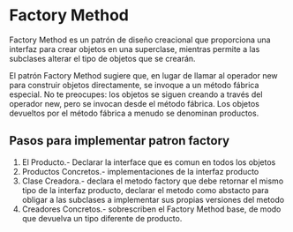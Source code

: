 # Factory Method

Factory Method es un patrón de diseño creacional que proporciona una interfaz para crear objetos en una superclase, mientras permite a las subclases alterar el tipo de objetos que se crearán.

El patrón Factory Method sugiere que, en lugar de llamar al operador new para construir objetos directamente, se invoque a un método fábrica especial. No te preocupes: los objetos se siguen creando a través del operador new, pero se invocan desde el método fábrica. Los objetos devueltos por el método fábrica a menudo se denominan productos.

## Pasos para implementar patron factory

1.  El Producto.- Declarar la interface que es comun en todos los objetos
2.  Productos Concretos.- implementaciones de la interfaz producto
3.  Clase Creadora.- declara el metodo factory que debe retornar el mismo tipo de la interfaz producto, declarar el metodo como abstacto para obligar a las subclases a implementar sus propias versiones del metodo
4.  Creadores Concretos.- sobrescriben el Factory Method base, de modo que devuelva un tipo diferente de producto.
